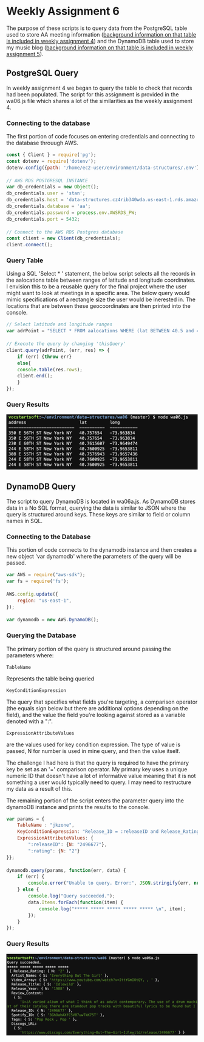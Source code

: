 # Weekly Assignment 6

The purpose of these scripts is to query data from the PostgreSQL table used to store AA meeting information ([background information on that table is included in weekly assignment 4](https://github.com/justinkraus/data-structures/tree/master/wa04)) 
and the DynamoDB table used to store my music blog ([background information on that table is included in weekly assignment 5](https://github.com/justinkraus/data-structures/tree/master/wa05)). 


## PostgreSQL Query
In weekly assignment 4 we began to query the table to check that records had been populated. The script for this assignment is provided in the wa06.js file which shares a lot of the similarities as the weekly assignment 4.

### Connecting to the database
The first portion of code focuses on entering credentials and connecting to the database throuugh AWS.
```javascript
const { Client } = require('pg');
const dotenv = require('dotenv');
dotenv.config({path: '/home/ec2-user/environment/data-structures/.env'});  

// AWS RDS POSTGRESQL INSTANCE
var db_credentials = new Object();
db_credentials.user = 'stan';
db_credentials.host = 'data-structures.cz4rib340wda.us-east-1.rds.amazonaws.com';
db_credentials.database = 'aa';
db_credentials.password = process.env.AWSRDS_PW;
db_credentials.port = 5432;

// Connect to the AWS RDS Postgres database
const client = new Client(db_credentials);
client.connect();
```

### Query Table
Using a SQL 'Select * ' statement, the below script selects all the records in the aalocations table between ranges of latitude and longitude coordinates.  I envision this to be a reusable query for the final project where the user might want to look at meetings
in a specific area. The below query would mimic specifications of a rectangle size the user would be inerested in. The locations that are between these geocoordinates are then printed into the console.

```javascript
// Select latitude and longitude ranges
var adrPoint = "SELECT * FROM aalocations WHERE (lat BETWEEN 40.5 and 40.8) AND (long BETWEEN -73.97 and -73.94)";

// Execute the query by changing 'thisQuery'
client.query(adrPoint, (err, res) => {
    if (err) {throw err}
    else{
    console.table(res.rows);
    client.end();
    }
});
```
### Query Results
![workflow](wa06ss.png)


## DynamoDB Query
The script to query DynamoDB is located in wa06a.js. As DynamoDB stores data in a No SQL format, querying the data is similar to JSON where the query is structured around keys. These keys are similar to field or column names in SQL.

### Connecting to the Database
This portion of code connects to the dynamodb instance and then creates a new object 'var dynamodb' where the parameters of the query will be passed.


```javascript
var AWS = require("aws-sdk");
var fs = require('fs');

AWS.config.update({
    region: "us-east-1",
});

var dynamodb = new AWS.DynamoDB();

```

### Querying the Database
The primary portion of the query is structured around passing the parameters where:
```
TableName
``` 
Represents the table being queried
```
KeyConditionExpression
``` 
The query that specifies what fields you're targeting, a comparison operator (the equals sign below but there are additional options depending on the field), and the value the field 
you're looking against stored as a variable denoted with a ":".
```
ExpressionAttributeValues
``` 
are the values used for key condition expression. The type of value is passed, N for number is used in mine query, and then the value itself.

The challenge I had here is that the query is required to have the primary key be set as an '=' comparison operator. My primary key uses a unique numeric ID that doesn't have a lot of informative value meaning that it is not
something a user would typically need to query. I may need to restructure my data as a result of this.

The remaining portion of the script enters the parameter query into the dynamoDB instance and prints the results to the console.


```javascript
var params = {
    TableName : "jkzone",
    KeyConditionExpression: "Release_ID = :releaseID and Release_Rating = :rating",
    ExpressionAttributeValues: {
        ":releaseID": {N: "2496677"},
        ":rating": {N: "2"}
}};

dynamodb.query(params, function(err, data) {
    if (err) {
        console.error("Unable to query. Error:", JSON.stringify(err, null, 2));
    } else {
        console.log("Query succeeded.");
        data.Items.forEach(function(item) {
            console.log("***** ***** ***** ***** ***** \n", item);
        });
    }
});
```
### Query Results
![workflow](wa06ass.png)